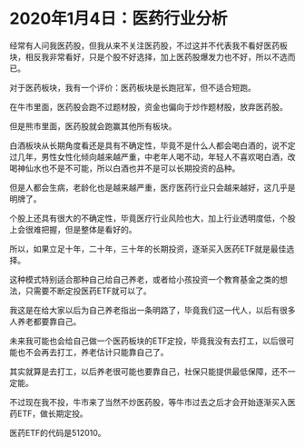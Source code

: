 # 2020年1月4日：医药行业分析
[url]: (https://t.zsxq.com/I6aMNVV)

经常有人问我医药股，但我从来不关注医药股，不过这并不代表我不看好医药板块，相反我非常看好，只是个股不好选择，加上医药股爆发力也不好，所以不选而已。

对于医药板块，我有一个评价：医药板块是长跑冠军，但不适合短跑。

在牛市里面，医药股会跑不过题材股，资金也偏向于炒作题材股，放弃医药股。

但是熊市里面，医药股就会跑赢其他所有板块。

白酒板块从长期角度看还是具有不确定性，毕竟不是什么人都会喝白酒的，说不定过几年，男性女性化倾向越来越严重，中老年人喝不动，年轻人不喜欢喝白酒，改喝神仙水也不是不可能，所以白酒也并不是可以长期投资的品种。

但是人都会生病，老龄化也是越来越严重，医疗医药行业只会越来越好，这几乎是明牌了。

个股上还具有很大的不确定性，毕竟医疗行业风险也大，加上行业透明度低，个股上会很难把握，但是整体是看好的。

所以，如果立足十年，二十年，三十年的长期投资，逐渐买入医药ETF就是最佳选择。

这种模式特别适合那种自己给自己养老，或者给小孩投资一个教育基金之类的想法，只需要不断定投医药ETF就可以了。

我这是在给大家以后为自己养老指出一条明路了，毕竟我们这一代人，以后有很多人养老都要靠自己。

未来我可能也会给自己做一个医药板块的ETF定投，毕竟我没有去打工，以后很可能也不会再去打工，养老估计只能靠自己了。

其实就算是去打工，以后养老很可能也要靠自己，社保只能提供最低保障，还不一定能。

不过现在我不投，牛市来了当然不炒医药股，等牛市过去之后才会开始逐渐买入医药ETF，做长期定投。

医药ETF的代码是512010。